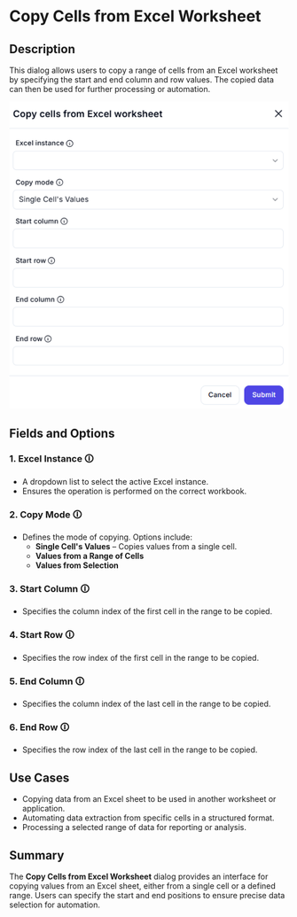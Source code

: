 # Copy Cells from Excel Worksheet

## Description  

This dialog allows users to copy a range of cells from an Excel worksheet by specifying the start and end column and row values. The copied data can then be used for further processing or automation.

![alt text](copy-cells-from-excel-worksheet.png)

## Fields and Options  

### 1. **Excel Instance** 🛈

- A dropdown list to select the active Excel instance.  
- Ensures the operation is performed on the correct workbook.  

### 2. **Copy Mode** 🛈

- Defines the mode of copying. Options include:
  - **Single Cell's Values** – Copies values from a single cell.
  - **Values from a Range of Cells**
  - **Values from Selection**

### 3. **Start Column** 🛈

- Specifies the column index of the first cell in the range to be copied.  

### 4. **Start Row** 🛈

- Specifies the row index of the first cell in the range to be copied.  

### 5. **End Column** 🛈

- Specifies the column index of the last cell in the range to be copied.  

### 6. **End Row** 🛈

- Specifies the row index of the last cell in the range to be copied.  

## Use Cases  

- Copying data from an Excel sheet to be used in another worksheet or application.  
- Automating data extraction from specific cells in a structured format.  
- Processing a selected range of data for reporting or analysis.  

## Summary  

The **Copy Cells from Excel Worksheet** dialog provides an interface for copying values from an Excel sheet, either from a single cell or a defined range. Users can specify the start and end positions to ensure precise data selection for automation.  
